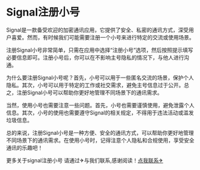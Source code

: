 # Signal注册小号

Signal是一款备受欢迎的加密通讯应用，它提供了安全、私密的通讯方式，深受用户喜爱。然而，有时候我们可能需要注册一个小号来进行特定的交流或使用场景。

注册Signal小号非常简单，只需在应用中选择“注册小号”选项，然后按照提示填写必要信息即可。注册小号后，你可以在不影响主号隐私的情况下，与他人进行沟通。

为什么要注册Signal小号呢？首先，小号可以用于一些匿名交流的场景，保护个人隐私。其次，小号可以用于特定的工作或社交需求，避免主号信息过于公开。总之，注册Signal小号可以帮助你更好地管理不同场景下的通讯需求。

当然，使用小号也需要注意一些问题。首先，小号也需要谨慎使用，避免泄露个人信息。其次，小号的使用也需要遵守Signal的相关规定，不得用于违法活动或滥发垃圾信息。

总的来说，注册Signal小号是一种方便、安全的通讯方式，可以帮助你更好地管理不同场景下的通讯需求。在使用小号时，记得注意个人隐私和合规使用，享受安全通讯的乐趣吧！

更多关于signal注册小号 请通过✈与我们联系,感谢阅读！[点我联系✈](https://data.G208.com)